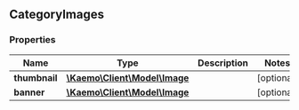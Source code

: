 ## CategoryImages

### Properties
Name | Type | Description | Notes
------------ | ------------- | ------------- | -------------
**thumbnail** | [**\Kaemo\Client\Model\Image**](#Image) |  | [optional] 
**banner** | [**\Kaemo\Client\Model\Image**](#Image) |  | [optional] 


